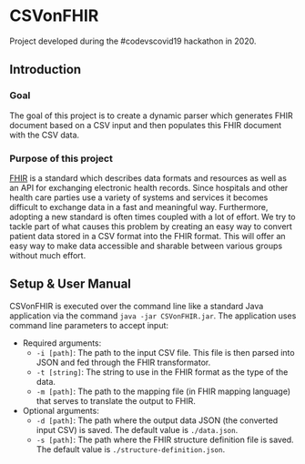 # CSVonFHIR
Project developed during the #codevscovid19 hackathon in 2020.

## Introduction
### Goal
The goal of this project is to create a dynamic parser which generates FHIR document based on a CSV input and then populates
this FHIR document with the CSV data.

### Purpose of this project
[FHIR](https://www.hl7.org/fhir/index.html) is a standard which describes data formats and resources as well as an API for
exchanging electronic health records. 
Since hospitals and other health care parties use a variety of systems and services it becomes difficult to exchange data
in a fast and meaningful way. 
Furthermore, adopting a new standard is often times coupled with a lot of effort. 
We try to tackle part of what causes this problem by creating an easy way to convert patient data stored in a CSV format 
into the FHIR format. 
This will offer an easy way to make data accessible and sharable between various groups without much effort. 

## Setup & User Manual
CSVonFHIR is executed over the command line like a standard Java application via the command `java -jar CSVonFHIR.jar`.
The application uses command line parameters to accept input:
  - Required arguments:
    - `-i [path]`: The path to the input CSV file. This file is then parsed into JSON and fed through the FHIR transformator.
    - `-t [string]`: The string to use in the FHIR format as the type of the data.
    - `-m [path]`: The path to the mapping file (in FHIR mapping language) that serves to translate the output to FHIR.
  - Optional arguments:
    - `-d [path]`: The path where the output data JSON (the converted input CSV) is saved. The default value is `./data.json`.
    - `-s [path]`: The path where the FHIR structure definition file is saved. The default value is `./structure-definition.json`.


